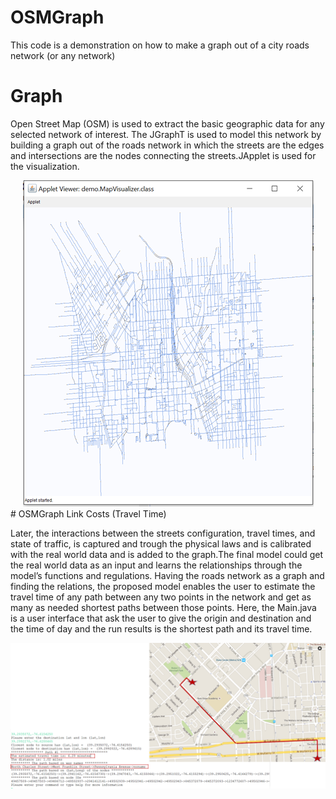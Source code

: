 # OSMGraph
This code is a demonstration on how to make a graph out of a city roads network (or any network) 
# Graph
Open Street Map (OSM) is used to extract the basic geographic data for any selected network of interest.
The JGraphT is used to model this network by building a graph out of the roads network in which the streets are the edges and intersections are the nodes connecting the streets.JApplet is used for the visualization.
<div style="text-align:center"><img src ="OSMImages/GraphVisualization.png" /></div>
# OSMGraph Link Costs (Travel Time) 

Later, the interactions between the streets configuration, travel times, and state of traffic, is captured and trough the physical laws and is calibrated with the real world data and is added to the graph.The final model could get the real world data as an input and learns the relationships through the model’s functions and regulations.
Having the roads network as a graph and finding the relations, the proposed model enables the user to estimate the travel time of any path between any two points in the network and get as many as needed shortest paths between those points. 
Here, the Main.java is a user interface that ask the user to give the origin and destination and the time of day and the run results is the shortest path and its travel time.
<div style="text-align:center"><img src ="OSMImages/shortest path.png" /></div>


